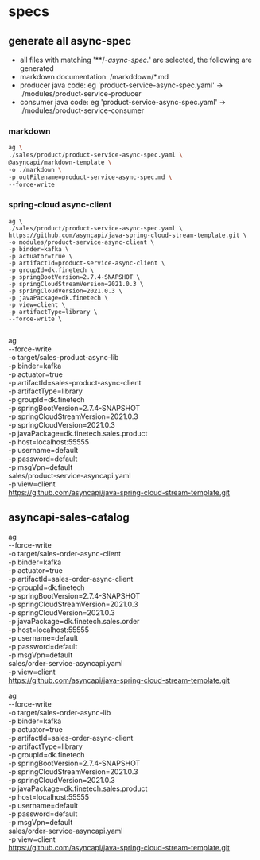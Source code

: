 # specs



## generate all async-spec

* all files with matching '**/*-async-spec.*' are selected, the following are generated 
* markdown documentation:  /markddown/*.md   
* producer java code:  eg 'product-service-async-spec.yaml' ->  ./modules/product-service-producer  
* consumer java code:  eg 'product-service-async-spec.yaml' ->  ./modules/product-service-consumer  

### markdown

```zsh
ag \
./sales/product/product-service-async-spec.yaml \
@asyncapi/markdown-template \
-o ./markdown \
-p outFilename=product-service-async-spec.md \
--force-write 
```

### spring-cloud async-client
```
ag \
./sales/product/product-service-async-spec.yaml \
https://github.com/asyncapi/java-spring-cloud-stream-template.git \
-o modules/product-service-async-client \
-p binder=kafka \
-p actuator=true \
-p artifactId=product-service-async-client \
-p groupId=dk.finetech \
-p springBootVersion=2.7.4-SNAPSHOT \
-p springCloudStreamVersion=2021.0.3 \
-p springCloudVersion=2021.0.3 \
-p javaPackage=dk.finetech \
-p view=client \
-p artifactType=library \
--force-write \


```

ag \
--force-write \
-o target/sales-product-async-lib \
-p binder=kafka \
-p actuator=true \
-p artifactId=sales-product-async-client \
-p artifactType=library \
-p groupId=dk.finetech \
-p springBootVersion=2.7.4-SNAPSHOT \
-p springCloudStreamVersion=2021.0.3 \
-p springCloudVersion=2021.0.3 \
-p javaPackage=dk.finetech.sales.product \
-p host=localhost:55555 \
-p username=default \
-p password=default \
-p msgVpn=default \
sales/product-service-asyncapi.yaml \
-p view=client \
https://github.com/asyncapi/java-spring-cloud-stream-template.git

## asyncapi-sales-catalog

ag \
--force-write \
-o target/sales-order-async-client \
-p binder=kafka \
-p actuator=true \
-p artifactId=sales-order-async-client \
-p groupId=dk.finetech \
-p springBootVersion=2.7.4-SNAPSHOT \
-p springCloudStreamVersion=2021.0.3 \
-p springCloudVersion=2021.0.3 \
-p javaPackage=dk.finetech.sales.order \
-p host=localhost:55555 \
-p username=default \
-p password=default \
-p msgVpn=default \
sales/order-service-asyncapi.yaml \
-p view=client \
https://github.com/asyncapi/java-spring-cloud-stream-template.git

ag \
--force-write \
-o target/sales-order-async-lib \
-p binder=kafka \
-p actuator=true \
-p artifactId=sales-order-async-client \
-p artifactType=library \
-p groupId=dk.finetech \
-p springBootVersion=2.7.4-SNAPSHOT \
-p springCloudStreamVersion=2021.0.3 \
-p springCloudVersion=2021.0.3 \
-p javaPackage=dk.finetech.sales.product \
-p host=localhost:55555 \
-p username=default \
-p password=default \
-p msgVpn=default \
sales/order-service-asyncapi.yaml \
-p view=client \
https://github.com/asyncapi/java-spring-cloud-stream-template.git
